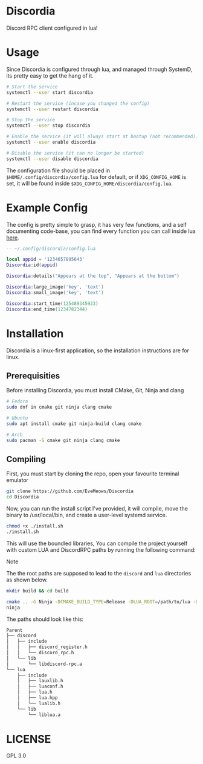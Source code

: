 # Discordia

Discord RPC client configured in lua!

# Usage
Since Discordia is configured through lua, and managed through SystemD, its pretty easy to get the hang of it.

```bash
# Start the service
systemctl --user start discordia

# Restart the service (incase you changed the config)
systemctl --user restart discordia

# Stop the service
systemctl --user stop discordia

# Enable the service (it will always start at bootup (not recommended))
systemctl --user enable discordia

# Disable the service (it can no longer be started)
systemctl --user disable discordia
```

The configuration file should be placed in `$HOME/.config/discordia/config.lua` for default, or if `XDG_CONFIG_HOME` is set, it will be found inside `$XDG_CONFIG_HOME/discordia/config.lua`.

# Example Config
The config is pretty simple to grasp, it has very few functions, and a self documenting code-base, you can find every function you can call inside lua [here](./Discordia/discordia_api.h).
```lua
-- ~/.config/discordia/config.lua

local appid = '1234657895643'
Discordia:id(appid)

Discordia:details("Appears at the top", "Appears at the bottom")

Discordia:large_image('key', 'text')
Discordia:small_image('key', 'text')

Discordia:start_time(125489345923)
Discordia:end_time(1234782344)
```

# Installation
Discordia is a linux-first application, so the installation instructions are for linux.

## Prerequisities
Before installing Discordia, you must install CMake, Git, Ninja and clang
```bash
# Fedora
sudo dnf in cmake git ninja clang cmake

# Ubuntu
sudo apt install cmake git ninja-build clang cmake

# Arch
sudo pacman -S cmake git ninja clang cmake
```

## Compiling
First, you must start by cloning the repo, open your favourite terminal emulator
```bash
git clone https://github.com/EveMeows/Discordia
cd Discordia
```
Now, you can run the install script I've provided, it will compile, move the binary to /usr/local/bin, and create a user-level systemd service.
```bash
chmod +x ./install.sh
./install.sh
```

This will use the boundled libraries, You can compile the project yourself with custom LUA and DiscordRPC paths by running the following command:

> [!NOTE]
> The the root paths are supposed to lead to the `discord` and `lua` directories as shown below.

```bash
mkdir build && cd build

cmake .. -G Ninja -DCMAKE_BUILD_TYPE=Release -DLUA_ROOT=/path/to/lua -DDISCORD_ROOT=/path/to/discord
ninja
```

The paths should look like this:
```bash
Parent
├── discord
│   ├── include
│   │   ├── discord_register.h
│   │   └── discord_rpc.h
│   └── lib
│       └── libdiscord-rpc.a
└── lua
    ├── include
    │   ├── lauxlib.h
    │   ├── luaconf.h
    │   ├── lua.h
    │   ├── lua.hpp
    │   └── lualib.h
    └── lib
        └── liblua.a
```

# LICENSE
GPL 3.0
